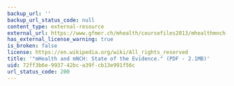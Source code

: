 ```yaml
---
backup_url: ''
backup_url_status_code: null
content_type: external-resource
external_url: https://www.gfmer.ch/mhealth/coursefiles2013/mhealthmnch-evidence-final.pdf
has_external_license_warning: true
is_broken: false
license: https://en.wikipedia.org/wiki/All_rights_reserved
title: '"mHealth and mNCH: State of the Evidence." (PDF - 2.1MB)'
uid: 72ff3b6e-9937-42bc-a39f-cb13e991f56c
url_status_code: 200
---
```

